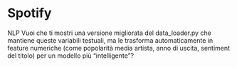 # Spotify
NLP 
Vuoi che ti mostri una versione migliorata del data_loader.py che mantiene queste variabili testuali, ma le trasforma automaticamente in feature numeriche (come popolarità media artista, anno di uscita, sentiment del titolo) per un modello più “intelligente”?